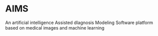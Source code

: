 # AIMS
An artificial intelligence Assisted dIagnosis Modeling Software platform based on medical images and machine learning
